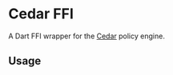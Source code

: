 # Cedar FFI

A Dart FFI wrapper for the [Cedar](https://www.cedarpolicy.com/en) policy engine.

## Usage
